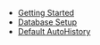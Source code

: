 - [Getting Started](getting-started.md)
- [Database Setup](database-setup.md)
- [Default AutoHistory](default-auto-history.md)

